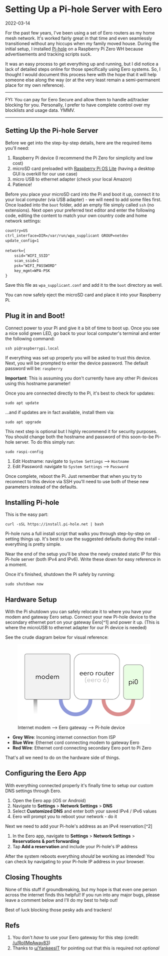 # Setting Up a Pi-hole Server with Eero

2022-03-14

For the past few years, I've been using a set of Eero routers as my home mesh network. It's worked fairly great in that time and even seamlessly transitioned without any hiccups when my family moved house. During the initial setup, I installed <a href="https://pi-hole.net">Pi-hole</a> on a Raspberry Pi Zero WH because advertisements and tracking scripts suck.

It was an easy process to get everything up and running, but I did notice a lack of detailed steps online for those specifically using Eero systems. So, I thought I would document this process here with the hope that it will help someone else along the way (or at the very least remain a semi-permanent place for my own reference).

---

FYI: You can pay for Eero Secure and allow them to handle ad/tracker blocking for you. Personally, I prefer to have complete control over my blocklists and usage data. YMMV.

---

## Setting Up the Pi-hole Server

Before we get into the step-by-step details, here are the required items you'll need:

1. Raspberry Pi device (I recommend the Pi Zero for simplicity and low cost)
2. microSD card preloaded with [Raspberry Pi OS Lite](https://www.raspberrypi.com/software/operating-systems/) (having a desktop GUI is overkill for our use case)
3. micro USB to ethernet adapter (check your local Amazon)
4. Patience!

Before you place your microSD card into the Pi and boot it up, connect it to your local computer (via USB adapter) - we will need to add some files first. Once loaded into the `boot` folder, add an empty file simply called `ssh` (no extensions). Next open your preferred text editor and enter the following code, editing the content to match your own country code and home network settings:


    country=US
    ctrl_interface=DIR=/var/run/wpa_supplicant GROUP=netdev
    update_config=1
    
    network={
        ssid="WIFI_SSID"
        scan_ssid=1
        psk="WIFI_PASSWORD"
        key_mgmt=WPA-PSK
    }


Save this file as `wpa_supplicant.conf` and add it to the `boot` directory as well.

You can now safely eject the microSD card and place it into your Raspberry Pi.

## Plug it in and Boot!

Connect power to your Pi and give it a bit of time to boot up. Once you see a nice solid green LED, go back to your local computer's terminal and enter the following command:


    ssh pi@raspberrypi.local


If everything was set up properly you will be asked to trust this device. Next, you will be prompted to enter the device password. The default password will be: `raspberry`

**Important**: This is assuming you don't currently have any other Pi devices using this hostname parameter!

Once you are connected directly to the Pi, it's best to check for updates:


    sudo apt update


...and if updates are in fact available, install them via:


    sudo apt upgrade


This next step is optional but I highly recommend it for security purposes. You should change both the hostname and password of this soon-to-be Pi-hole server. To do this simply run:


    sudo raspi-config


1. Edit Hostname: navigate to `System Settings` --> `Hostname`
2. Edit Password: navigate to `System Settings` --> `Password`

Once complete, reboot the Pi. Just remember that when you try to reconnect to this device via SSH you'll need to use both of these new parameters instead of the defaults.

## Installing Pi-hole

This is the easy part:


    curl -sSL https://install.pi-hole.net | bash


Pi-hole runs a full install script that walks you through step-by-step on setting things up. It's best to use the suggested defaults during the install - everything is pretty simple.

Near the end of the setup you'll be show the newly created static IP for this Pi-hole server (both IPv4 and IPv6). Write these down for easy reference in a moment.

Once it's finished, shutdown the Pi safely by running:


    sudo shutdown now


## Hardware Setup

With the Pi shutdown you can safely relocate it to where you have your modem and gateway Eero setup. Connect your new Pi-hole device to the secondary ethernet port on your gateway Eero[^1] and power it up. (This is where the microUSB to ethernet adapter for our Pi device is needed)

See the crude diagram below for visual reference:

<figure>
    <img src="/public/images/eero-pi-hole.webp" alt="Eero Pi-hole connection diagram">
    <figcaption>Internet modem --> Eero gateway --> Pi-hole device</figcaption>
</figure>

- **Grey Wire**: Incoming internet connection from ISP
- **Blue Wire**: Ethernet cord connecting modem to gateway Eero
- **Red Wire**: Ethernet cord connecting secondary Eero port to Pi Zero

That's all we need to do on the hardware side of things.

## Configuring the Eero App

With everything connected properly it's finally time to setup our custom DNS settings through Eero.

1. Open the Eero app (iOS or Android)
2. Navigate to **Settings** > **Network Settings** > **DNS**
3. Select **Customized DNS** and enter both your saved IPv4 / IPv6 values
4. Eero will prompt you to reboot your network - do it

Next we need to add your Pi-hole's address as an IPv4 reservation:[^2]

1. In the Eero app, navigate to **Settings** > **Network Settings** > **Reservations & port forwarding**
2. Tap **Add a reservation** and include your Pi-hole's IP address

After the system reboots everything *should* be working as intended! You can check by navigating to your Pi-hole IP address in your browser.

## Closing Thoughts

None of this stuff if groundbreaking, but my hope is that even one person across the internet finds this helpful! If you run into any major bugs, please leave a comment below and I'll do my best to help out!

Best of luck blocking those pesky ads and trackers!

## Refs

1. You don't *have* to use your Eero gateway for this step (credit: [/u/RollMeAway83](https://old.reddit.com/user/RollMeAway83))
2. Thanks to [u/YankeesIT](https://old.reddit.com/user/YankeesIT) for pointing out that this is required not *optional*
